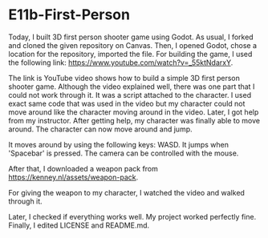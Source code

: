 # E11b-First-Person

Today, I built 3D first person shooter game using Godot. As usual, I forked and cloned the given repository on Canvas. Then, I opened Godot, chose a location for the repository, imported the file. For building the game, I used the following link: https://www.youtube.com/watch?v=_55ktNdarxY.

The link is YouTube video shows how to build a simple 3D first person shooter game. Although the video explained well, there was one part that I could not work through it. It was a script attached to the character. I used exact same code that was used in the video but my character could not move around like the character moving around in the video. Later, I got help from my instructor. After getting help, my character was finally able to move around. The character can now move around and jump. 

It moves around by using the following keys: WASD. It jumps when 'Spacebar' is pressed. The camera can be controlled with the mouse.  

After that, I downloaded a weapon pack from https://kenney.nl/assets/weapon-pack. 

For giving the weapon to my character, I watched the video and walked through it. 

Later, I checked if everything works well. My project worked perfectly fine. Finally, I edited LICENSE and README.md.
